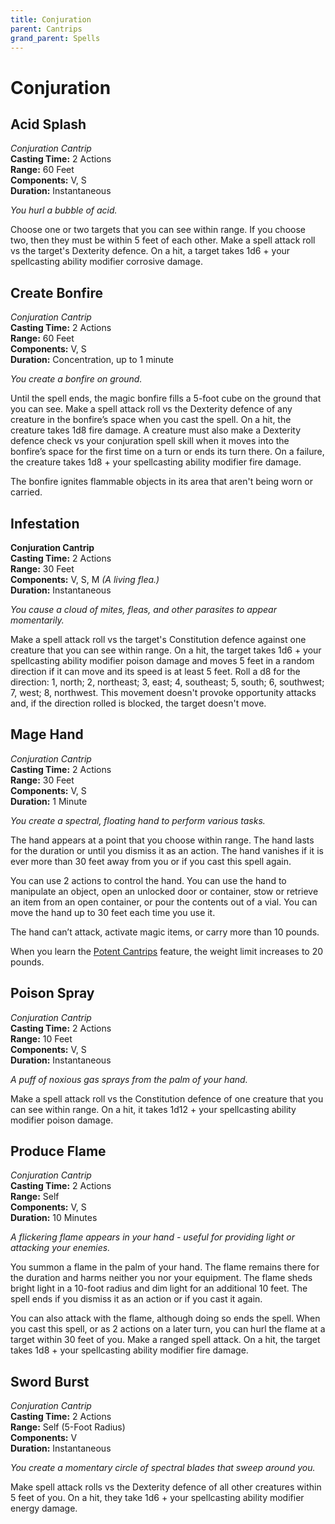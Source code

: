 ```yaml
---
title: Conjuration
parent: Cantrips
grand_parent: Spells
---
```


# Conjuration

## Acid Splash
*Conjuration Cantrip*<br>
**Casting Time:** 2 Actions<br>
**Range:** 60 Feet<br>
**Components:** V, S<br>
**Duration:** Instantaneous

*You hurl a bubble of acid.*

Choose one or two targets that you can see within range. If you choose two, then they must be within 5 feet of each other. Make a spell attack roll vs the target's Dexterity defence. On a hit, a target takes 1d6 + your spellcasting ability modifier corrosive damage.

## Create Bonfire
*Conjuration Cantrip*<br>
**Casting Time:** 2 Actions<br>
**Range:** 60 Feet<br>
**Components:** V, S<br>
**Duration:** Concentration, up to 1 minute

*You create a bonfire on ground.*

Until the spell ends, the magic bonfire fills a 5-foot cube on the ground that you can see. Make a spell attack roll vs the Dexterity defence of any creature in the bonfire’s space when you cast the spell. On a hit, the creature takes 1d8 fire damage. A creature must also make a Dexterity defence check vs your conjuration spell skill when it moves into the bonfire’s space for the first time on a turn or ends its turn there. On a failure, the creature takes 1d8 + your spellcasting ability modifier fire damage.

The bonfire ignites flammable objects in its area that aren't being worn or carried.

## Infestation
**Conjuration Cantrip**<br>
**Casting Time:** 2 Actions<br>
**Range:** 30 Feet<br>
**Components:** V, S, M *(A living flea.)*<br>
**Duration:** Instantaneous

*You cause a cloud of mites, fleas, and other parasites to appear momentarily.*

Make a spell attack roll vs the target's Constitution defence against one creature that you can see within range. On a hit, the target takes 1d6 + your spellcasting ability modifier poison damage and moves 5 feet in a random direction if it can move and its speed is at least 5 feet. Roll a d8 for the direction: 1, north; 2, northeast; 3, east; 4, southeast; 5, south; 6, southwest; 7, west; 8, northwest. This movement doesn't provoke opportunity attacks and, if the direction rolled is blocked, the target doesn't move.

## Mage Hand
*Conjuration Cantrip*<br>
**Casting Time:** 2 Actions<br>
**Range:** 30 Feet<br>
**Components:** V, S<br>
**Duration:** 1 Minute

*You create a spectral, floating hand to perform various tasks.*

The hand appears at a point that you choose within range. The hand lasts for the duration or until you dismiss it as an action. The hand vanishes if it is ever more than 30 feet away from you or if you cast this spell again.

You can use 2 actions to control the hand. You can use the hand to manipulate an object, open an unlocked door or container, stow or retrieve an item from an open container, or pour the contents out of a vial. You can move the hand up to 30 feet each time you use it.

The hand can’t attack, activate magic items, or carry more than 10 pounds.

When you learn the [Potent Cantrips](https://stormchaserroleplaying.com/stormchaserRPG/Classes/Mage/#potent-cantrips) feature, the weight limit increases to 20 pounds.

## Poison Spray
*Conjuration Cantrip*<br>
**Casting Time:** 2 Actions<br>
**Range:** 10 Feet<br>
**Components:** V, S<br>
**Duration:** Instantaneous

*A puff of noxious gas sprays from the palm of your hand.*

Make a spell attack roll vs the Constitution defence of one creature that you can see within range. On a hit, it takes 1d12 + your spellcasting ability modifier poison damage.

## Produce Flame
*Conjuration Cantrip*<br>
**Casting Time:** 2 Actions<br>
**Range:** Self<br>
**Components:** V, S<br>
**Duration:** 10 Minutes

*A flickering flame appears in your hand - useful for providing light or attacking your enemies.*

You summon a flame in the palm of your hand. The flame remains there for the duration and harms neither you nor your equipment. The flame sheds bright light in a 10-foot radius and dim light for an additional 10 feet. The spell ends if you dismiss it as an action or if you cast it again.

You can also attack with the flame, although doing so ends the spell. When you cast this spell, or as 2 actions on a later turn, you can hurl the flame at a target within 30 feet of you. Make a ranged spell attack. On a hit, the target takes 1d8 + your spellcasting ability modifier fire damage.

## Sword Burst
*Conjuration Cantrip*<br>
**Casting Time:** 2 Actions<br>
**Range:** Self (5-Foot Radius)<br>
**Components:** V<br>
**Duration:** Instantaneous

*You create a momentary circle of spectral blades that sweep around you.*

Make spell attack rolls vs the Dexterity defence of all other creatures within 5 feet of you. On a hit, they take 1d6 + your spellcasting ability modifier energy damage.
